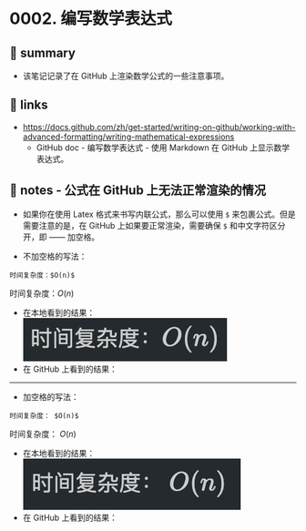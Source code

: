 # 0002. 编写数学表达式

## 📝 summary

- 该笔记记录了在 GitHub 上渲染数学公式的一些注意事项。

## 🔗 links

- https://docs.github.com/zh/get-started/writing-on-github/working-with-advanced-formatting/writing-mathematical-expressions
  - GitHub doc - 编写数学表达式 - 使用 Markdown 在 GitHub 上显示数学表达式。

## 📒 notes - 公式在 GitHub 上无法正常渲染的情况

- 如果你在使用 Latex 格式来书写内联公式，那么可以使用 `$` 来包裹公式。但是需要注意的是，在 GitHub 上如果要正常渲染，需要确保 `$` 和中文字符区分开，即 —— 加空格。

- 不加空格的写法：
```
时间复杂度：$O(n)$
```
时间复杂度：$O(n)$
- 在本地看到的结果：![](md-imgs/2024-10-20-22-16-49.png)
- 在 GitHub 上看到的结果：

---

- 加空格的写法：
```
时间复杂度： $O(n)$
```
时间复杂度： $O(n)$
- 在本地看到的结果：![](md-imgs/2024-10-20-22-17-04.png)
- 在 GitHub 上看到的结果：
